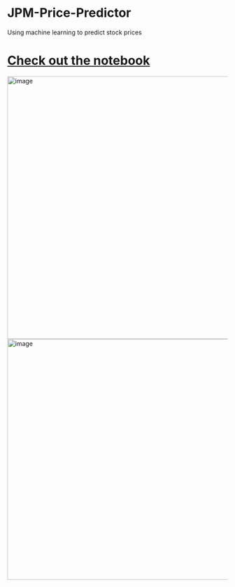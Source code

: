 # JPM-Price-Predictor
Using machine learning to predict stock prices 

# [Check out the notebook](https://github.com/EliBrignac/JPM-Price-Predictor/blob/main/JPM_price_predictor.ipynb)


<img src="https://github.com/EliBrignac/JPM-Price-Predictor/assets/94129362/e9fdb430-152b-4b7a-8070-fe346a75f48f" alt="image" width="600" />


<img src="https://github.com/EliBrignac/JPM-Price-Predictor/assets/94129362/12eb6db6-7522-458b-bf25-9689941afee5" alt="image" width="550" />

